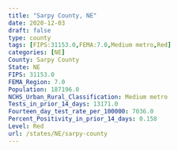 ```yaml
---
title: "Sarpy County, NE"
date: 2020-12-03
draft: false
type: county
tags: [FIPS:31153.0,FEMA:7.0,Medium metro,Red]
categories: [NE]
County: Sarpy County
State: NE
FIPS: 31153.0
FEMA_Region: 7.0
Population: 187196.0
NCHS_Urban_Rural_Classification: Medium metro
Tests_in_prior_14_days: 13171.0
Fourteen_day_test_rate_per_100000: 7036.0
Percent_Positivity_in_prior_14_days: 0.158
Level: Red
url: /states/NE/sarpy-county
---
```



